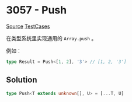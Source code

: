# 3057 - Push

[Source](https://github.com/lybenson/ts-checker/blob/master/src/3057-easy-push/template.ts) [TestCases](https://github.com/lybenson/ts-checker/blob/master/src/3057-easy-push/test-cases.ts)

在类型系统里实现通用的 `Array.push` 。

例如：

```typescript
type Result = Push<[1, 2], '3'> // [1, 2, '3']
```

## Solution

```ts
type Push<T extends unknown[], U> = [...T, U]
```
